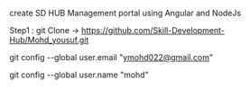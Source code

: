 create SD HUB Management portal using Angular and NodeJs

Step1 : git Clone -> https://github.com/Skill-Development-Hub/Mohd_yousuf.git

git config --global user.email "ymohd022@gmail.com"

git config --global user.name "mohd"                                     